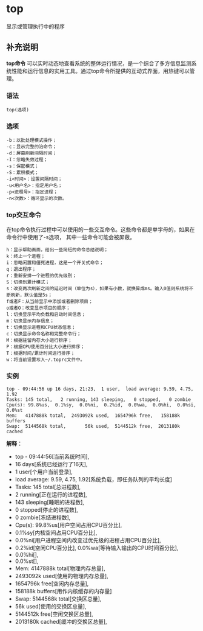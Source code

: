 # top

显示或管理执行中的程序

## 补充说明

**top命令** 可以实时动态地查看系统的整体运行情况，是一个综合了多方信息监测系统性能和运行信息的实用工具。通过top命令所提供的互动式界面，用热键可以管理。

### 语法

```text
top(选项)
```

### 选项

```text
-b：以批处理模式操作；
-c：显示完整的治命令；
-d：屏幕刷新间隔时间；
-I：忽略失效过程；
-s：保密模式；
-S：累积模式；
-i<时间>：设置间隔时间；
-u<用户名>：指定用户名；
-p<进程号>：指定进程；
-n<次数>：循环显示的次数。
```

### top交互命令

在top命令执行过程中可以使用的一些交互命令。这些命令都是单字母的，如果在命令行中使用了-s选项， 其中一些命令可能会被屏蔽。

```text
h：显示帮助画面，给出一些简短的命令总结说明；
k：终止一个进程；
i：忽略闲置和僵死进程，这是一个开关式命令；
q：退出程序；
r：重新安排一个进程的优先级别；
S：切换到累计模式；
s：改变两次刷新之间的延迟时间（单位为s），如果有小数，就换算成ms。输入0值则系统将不断刷新，默认值是5s；
f或者F：从当前显示中添加或者删除项目；
o或者O：改变显示项目的顺序；
l：切换显示平均负载和启动时间信息；
m：切换显示内存信息；
t：切换显示进程和CPU状态信息；
c：切换显示命令名称和完整命令行；
M：根据驻留内存大小进行排序；
P：根据CPU使用百分比大小进行排序；
T：根据时间/累计时间进行排序；
w：将当前设置写入~/.toprc文件中。
```

### 实例

```text
top - 09:44:56 up 16 days, 21:23,  1 user,  load average: 9.59, 4.75, 1.92
Tasks: 145 total,   2 running, 143 sleeping,   0 stopped,   0 zombie
Cpu(s): 99.8%us,  0.1%sy,  0.0%ni,  0.2%id,  0.0%wa,  0.0%hi,  0.0%si,  0.0%st
Mem:   4147888k total,  2493092k used,  1654796k free,   158188k buffers
Swap:  5144568k total,       56k used,  5144512k free,  2013180k cached
```

**解释：**

* top - 09:44:56\[当前系统时间\],
* 16 days\[系统已经运行了16天\],
* 1 user\[个用户当前登录\],
* load average: 9.59, 4.75, 1.92\[系统负载，即任务队列的平均长度\]
* Tasks: 145 total\[总进程数\],
* 2 running\[正在运行的进程数\],
* 143 sleeping\[睡眠的进程数\],
* 0 stopped\[停止的进程数\],
* 0 zombie\[冻结进程数\],
* Cpu\(s\): 99.8%us\[用户空间占用CPU百分比\],
* 0.1%sy\[内核空间占用CPU百分比\],
* 0.0%ni\[用户进程空间内改变过优先级的进程占用CPU百分比\],
* 0.2%id\[空闲CPU百分比\], 0.0%wa\[等待输入输出的CPU时间百分比\],
* 0.0%hi\[\],
* 0.0%st\[\],
* Mem: 4147888k total\[物理内存总量\],
* 2493092k used\[使用的物理内存总量\],
* 1654796k free\[空闲内存总量\],
* 158188k buffers\[用作内核缓存的内存量\]
* Swap:  5144568k total\[交换区总量\],
* 56k used\[使用的交换区总量\],
* 5144512k free\[空闲交换区总量\],
* 2013180k cached\[缓冲的交换区总量\],

